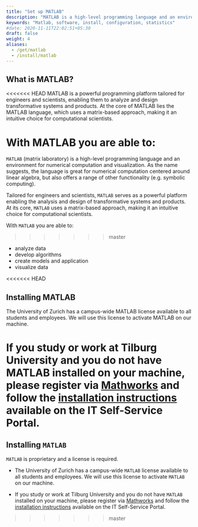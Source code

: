```yaml
---
title: "Set up MATLAB"
description: "MATLAB is a high-level programming language and an environment for numerical computation and visualization"
keywords: "Matlab, software, install, configuration, statistics"
#date: 2020-11-11T22:02:51+05:30
draft: false
weight: 4
aliases:
  - /get/matlab
  - /install/matlab
---
```


## What is MATLAB?

<<<<<<< HEAD
MATLAB is a powerful programming platform tailored for engineers and scientists, enabling them to analyze and design transformative systems and products. At the core of MATLAB lies the MATLAB language, which uses a matrix-based approach, making it an intuitive choice for computational scientists.

With MATLAB you are able to:  
=======
`MATLAB` (matrix laboratory) is a high-level programming language and an environment for numerical computation and visualization. As the name suggests, the language is great for numerical computation centered around linear algebra, but also offers a range of other functionality (e.g. symbolic computing). 

Tailored for engineers and scientists, `MATLAB` serves as a powerful platform enabling the analysis and design of transformative systems and products. At its core, `MATLAB` uses a matrix-based approach, making it an intuitive choice for computational scientists.

With `MATLAB` you are able to:  
>>>>>>> master
- analyze data 
- develop algorithms 
- create models and application 
- visualize data 

<<<<<<< HEAD
## Installing MATLAB

The University of Zurich has a campus-wide MATLAB license available to all students and employees.
We will use this license to activate MATLAB on our machine.

If you study or work at Tilburg University and you do not have MATLAB installed on your machine, please register via [Mathworks](https://nl.mathworks.com/academia/tah-portal/tilburg-university-30348529.html) and follow the [installation instructions](https://servicedesk.uvt.nl/tas/public/ssp/content/detail/knowledgeitem?unid=9c895a61-020c-4692-92a7-96ef357211f7) available on the IT Self-Service Portal.
=======
## Installing `MATLAB`

`MATLAB` is proprietary and a license is required.

- The University of Zurich has a campus-wide `MATLAB` license available to all students and employees. We will use this license to activate `MATLAB` on our machine.

- If you study or work at Tilburg University and you do not have `MATLAB` installed on your machine, please register via [Mathworks](https://nl.mathworks.com/academia/tah-portal/tilburg-university-30348529.html) and follow the [installation instructions](https://servicedesk.uvt.nl/tas/public/ssp/content/detail/knowledgeitem?unid=9c895a61-020c-4692-92a7-96ef357211f7) available on the IT Self-Service Portal.
>>>>>>> master
